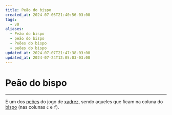 ```yaml
---
title: Peão do bispo
created_at: 2024-07-05T21:40:56-03:00
tags:
  - v0
aliases:
  - Peão do bispo
  - peão do bispo
  - Peões do bispo
  - peões do bispo
updated at: 2024-07-07T21:47:38-03:00
updated_at: 2024-07-24T12:05:03-03:00
---
```

# Peão do bispo
----

É um dos [peões](_insight/2024/07/2024-07-06-Peão_xadrez.md) do jogo de [xadrez](../../../sementes/2024/07/2024-07-06-Xadrez.md), sendo aqueles que ficam na coluna do [bispo](_insight/2024/07/2024-07-07-Bispo_xadrez.md) (nas colunas `c` e `f`).
